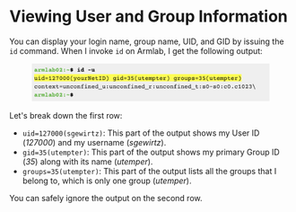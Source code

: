 # Viewing User and Group Information

You can display your login name, group name, UID, and GID by issuing the `id` command. When I invoke `id` on Armlab, I get the following output:

<figure><img src="../.gitbook/assets/Screenshot 2023-04-27 at 11.56.24 PM.png" alt=""><figcaption></figcaption></figure>

Let's break down the first row:&#x20;

* `uid=127000(sgewirtz)`: This part of the output shows my User ID (_127000_) and my username (_sgewirtz_).&#x20;
* `gid=35(utempter)`: This part of the output shows my primary Group ID (_35_) along with its name (_utemper_).&#x20;
* `groups=35(utempter)`: This part of the output lists all the groups that I belong to, which is only one group (_utemper_).&#x20;

You can safely ignore the output on the second row.&#x20;
